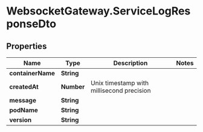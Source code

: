 # WebsocketGateway.ServiceLogResponseDto

## Properties

Name | Type | Description | Notes
------------ | ------------- | ------------- | -------------
**containerName** | **String** |  | 
**createdAt** | **Number** | Unix timestamp with millisecond precision | 
**message** | **String** |  | 
**podName** | **String** |  | 
**version** | **String** |  | 



